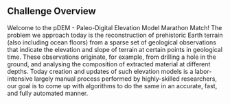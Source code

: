 ## Challenge Overview
Welcome to the pDEM - Paleo-Digital Elevation Model Marathon Match! The problem we approach today is the reconstruction of prehistoric Earth terrain (also including ocean floors) from a sparse set of geological observations that indicate the elevation and slope of terrain at certain points in geological time. These observations originate, for example, from drilling a hole in the ground, and analysing the composition of extracted material at different depths. Today creation and updates of such elevation models is a labor-intensive largely manual process performed by highly-skilled researchers, our goal is to come up with algorithms to do the same in an accurate, fast, and fully automated manner.

